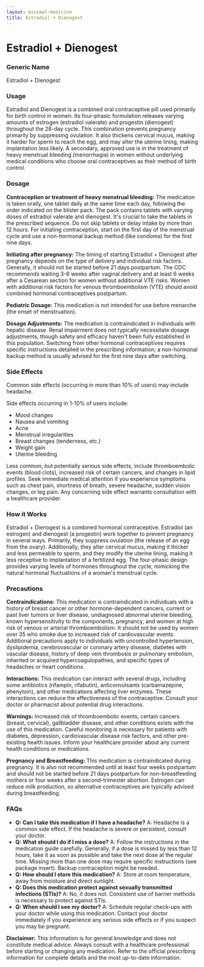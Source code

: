 ```yaml
---
layout: minimal-medicine
title: Estradiol + Dienogest
---
```


# Estradiol + Dienogest
### Generic Name
Estradiol + Dienogest

### Usage
Estradiol and Dienogest is a combined oral contraceptive pill used primarily for birth control in women.  Its four-phasic formulation releases varying amounts of estrogen (estradiol valerate) and progestin (dienogest) throughout the 28-day cycle. This combination prevents pregnancy primarily by suppressing ovulation.  It also thickens cervical mucus, making it harder for sperm to reach the egg, and may alter the uterine lining, making implantation less likely.  A secondary, approved use is in the treatment of heavy menstrual bleeding (menorrhagia) in women without underlying medical conditions who choose oral contraceptives as their method of birth control.


### Dosage
**Contraception or treatment of heavy menstrual bleeding:**  The medication is taken orally, one tablet daily at the same time each day, following the order indicated on the blister pack.  The pack contains tablets with varying doses of estradiol valerate and dienogest.  It's crucial to take the tablets in the prescribed sequence.  Do not skip tablets or delay intake by more than 12 hours.  For initiating contraception, start on the first day of the menstrual cycle and use a non-hormonal backup method (like condoms) for the first nine days.

**Initiating after pregnancy:** The timing of starting Estradiol + Dienogest after pregnancy depends on the type of delivery and individual risk factors.  Generally, it should not be started before 21 days postpartum.  The CDC recommends waiting 3-6 weeks after vaginal delivery and at least 6 weeks after a Cesarean section for women without additional VTE risks. Women with additional risk factors for venous thromboembolism (VTE) should avoid combined hormonal contraceptives postpartum.

**Pediatric Dosage:** This medication is not intended for use before menarche (the onset of menstruation).

**Dosage Adjustments:**  The medication is contraindicated in individuals with hepatic disease.  Renal impairment does not typically necessitate dosage adjustments, though safety and efficacy haven't been fully established in this population.  Switching from other hormonal contraceptives requires specific instructions detailed in the prescribing information;  a non-hormonal backup method is usually advised for the first nine days after switching.


### Side Effects
Common side effects (occurring in more than 10% of users) may include headache.

Side effects occurring in 1-10% of users include:

*   Mood changes
*   Nausea and vomiting
*   Acne
*   Menstrual irregularities
*   Breast changes (tenderness, etc.)
*   Weight gain
*   Uterine bleeding


Less common, but potentially serious side effects, include thromboembolic events (blood clots), increased risk of certain cancers, and changes in lipid profiles.  Seek immediate medical attention if you experience symptoms such as chest pain, shortness of breath, severe headache, sudden vision changes, or leg pain.  Any concerning side effect warrants consultation with a healthcare provider.


### How it Works
Estradiol + Dienogest is a combined hormonal contraceptive.  Estradiol (an estrogen) and dienogest (a progestin) work together to prevent pregnancy in several ways.  Primarily, they suppress ovulation (the release of an egg from the ovary).  Additionally, they alter cervical mucus, making it thicker and less permeable to sperm, and they modify the uterine lining, making it less receptive to implantation of a fertilized egg.  The four-phasic design provides varying levels of hormones throughout the cycle, mimicking the natural hormonal fluctuations of a woman's menstrual cycle.


### Precautions
**Contraindications:** This medication is contraindicated in individuals with a history of breast cancer or other hormone-dependent cancers, current or past liver tumors or liver disease, undiagnosed abnormal uterine bleeding, known hypersensitivity to the components, pregnancy, and women at high risk of venous or arterial thromboembolism.  It should not be used by women over 35 who smoke due to increased risk of cardiovascular events.  Additional precautions apply to individuals with uncontrolled hypertension, dyslipidemia, cerebrovascular or coronary artery disease, diabetes with vascular disease, history of deep vein thrombosis or pulmonary embolism, inherited or acquired hypercoagulopathies,  and specific types of headaches or heart conditions.

**Interactions:**  This medication can interact with several drugs, including some antibiotics (rifampin, rifabutin), anticonvulsants (carbamazepine, phenytoin), and other medications affecting liver enzymes.  These interactions can reduce the effectiveness of the contraceptive.  Consult your doctor or pharmacist about potential drug interactions.

**Warnings:**  Increased risk of thromboembolic events, certain cancers (breast, cervical), gallbladder disease, and other conditions exists with the use of this medication.  Careful monitoring is necessary for patients with diabetes, depression, cardiovascular disease risk factors, and other pre-existing health issues.  Inform your healthcare provider about any current health conditions or medications.

**Pregnancy and Breastfeeding:**  This medication is contraindicated during pregnancy. It is also not recommended until at least four weeks postpartum and should not be started before 21 days postpartum for non-breastfeeding mothers or four weeks after a second-trimester abortion.  Estrogen can reduce milk production, so alternative contraceptives are typically advised during breastfeeding.


### FAQs

*   **Q: Can I take this medication if I have a headache?**  A:  Headache is a common side effect. If the headache is severe or persistent, consult your doctor.
*   **Q: What should I do if I miss a dose?** A:  Follow the instructions in the medication guide carefully.  Generally, if a dose is missed by less than 12 hours, take it as soon as possible and take the next dose at the regular time.  Missing more than one dose may require specific instructions (see package insert).   Backup contraception might be needed.
*   **Q: How should I store this medication?** A:  Store at room temperature, away from moisture and direct sunlight.
*   **Q:  Does this medication protect against sexually transmitted infections (STIs)?** A: No, it does not.  Consistent use of barrier methods is necessary to protect against STIs.
*   **Q:  When should I see my doctor?** A:  Schedule regular check-ups with your doctor while using this medication.  Contact your doctor immediately if you experience any serious side effects or if you suspect you may be pregnant.

**Disclaimer:** This information is for general knowledge and does not constitute medical advice. Always consult with a healthcare professional before starting or changing any medication.  Refer to the official prescribing information for complete details and the most up-to-date information.
